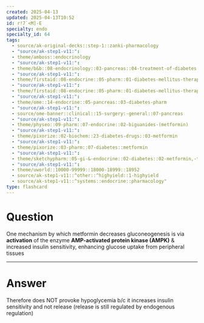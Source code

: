```yaml
---
created: 2025-04-13
updated: 2025-04-13T10:52
id: r!7`<M]-E
specialty: endo
specialty_id: 64
tags:
  - source/ak-original-decks::step-1::zanki-pharmacology
  - "source/ak-step1-v11:": 
  - theme/amboss::endocrinology
  - "source/ak-step1-v11:": 
  - theme/b&b::08-endocrinology::03-pancreas::04-treatment-of-diabetes
  - "source/ak-step1-v11:": 
  - theme/firstaid::08-endocrine::05-pharm::01-diabetes-mellitus-therapy
  - "source/ak-step1-v11:": 
  - theme/firstaid::08-endocrine::05-pharm::01-diabetes-mellitus-therapy::metformin
  - "source/ak-step1-v11:": 
  - theme/ome::14-endocrine::05-pancreas::03-diabetes-pharm
  - "source/ak-step1-v11:": 
  - source/ome-banner::clinical::15-surgery:-general::07-pancreas
  - "source/ak-step1-v11:": 
  - theme/physeo::09-pharm::07-endocrine::02-biguanides-(metformin)
  - "source/ak-step1-v11:": 
  - theme/pixorize::02-biochem::23-diabetes-drugs::03-metformin
  - "source/ak-step1-v11:": 
  - theme/pixorize::03-pharm::07-diabetes::metformin
  - "source/ak-step1-v11:": 
  - theme/sketchypharm::05-gi-&-endocrine::02-diabetes::02-metformin,-thiazolidinediones,-pramlintide,-sglt2-inhibitors
  - "source/ak-step1-v11:": 
  - theme/uworld::10000-99999::18000-18999::18952
  - source/ak-step1-v11::^other::^highyield::1-highyield
  - source/ak-step1-v11::^systems::endocrine::pharmacology"
type: flashcard
---
```


# Question
One mechanism by which metformin decreases gluconeogenesis is via **activation** of the enzyme **AMP-activated protein kinase (AMPK)** & increased insulin sensitivity, enhancing glucose uptake from peripheral tissues

---

# Answer
Therefore does NOT provoke hypoglycemia b/c it increases insulin sensitivity and not release (release is still regulated by endogenous regulation)